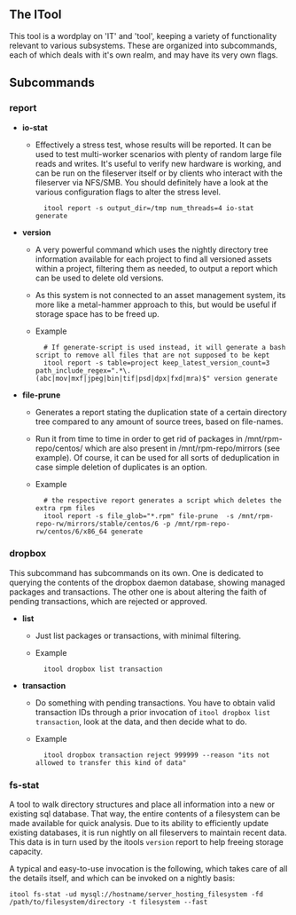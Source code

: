 ## The ITool

This tool is a wordplay on 'IT' and 'tool', keeping a variety of functionality relevant to various subsystems. These are organized into subcommands, each of which deals with it's own realm, and may have its very own flags.

## Subcommands

### report

* **io-stat**

    + Effectively a stress test, whose results will be reported. It can be used to test multi-worker scenarios with plenty of random large file reads and writes. It's useful to verify new hardware is working, and can be run on the fileserver itself or by clients who interact with the fileserver via NFS/SMB. You should definitely have a look at the various configuration flags to alter the stress level.

            itool report -s output_dir=/tmp num_threads=4 io-stat generate

* **version**

    + A very powerful command which uses the nightly directory tree information available for each project to find all versioned assets within a project, filtering them as needed, to output a report which can be used to delete old versions.
    + As this system is not connected to an asset management system, its more like a metal-hammer approach to this, but would be useful if storage space has to be freed up.
    + Example

            # If generate-script is used instead, it will generate a bash script to remove all files that are not supposed to be kept
            itool report -s table=project keep_latest_version_count=3 path_include_regex=".*\.(abc|mov|mxf|jpeg|bin|tif|psd|dpx|fxd|mra)$" version generate

* **file-prune**

    + Generates a report stating the duplication state of a certain directory tree compared to any amount of source trees, based on file-names.
    + Run it from time to time in order to get rid of packages in /mnt/rpm-repo/centos/ which are also present in /mnt/rpm-repo/mirrors (see example). Of course, it can be used for all sorts of deduplication in case simple deletion of duplicates is an option.
    + Example

            # the respective report generates a script which deletes the extra rpm files
            itool report -s file_glob="*.rpm" file-prune  -s /mnt/rpm-repo-rw/mirrors/stable/centos/6 -p /mnt/rpm-repo-rw/centos/6/x86_64 generate

### dropbox

This subcommand has subcommands on its own. One is dedicated to querying the contents of the dropbox daemon database, showing managed packages and transactions. The other one is about altering the faith of pending transactions, which are rejected or approved.

* **list**

    + Just list packages or transactions, with minimal filtering.
    + Example
        
            itool dropbox list transaction

* **transaction**

    + Do something with pending transactions. You have to obtain valid transaction IDs through a prior invocation of ``itool dropbox list transaction``, look at the data, and then decide what to do.
    + Example
    
            itool dropbox transaction reject 999999 --reason "its not allowed to transfer this kind of data"


### fs-stat

A tool to walk directory structures and place all information into a new or existing sql database. That way, the entire contents of a filesystem can be made available for quick analysis. Due to its ability to efficiently update existing databases, it is run nightly on all fileservers to maintain recent data. This data is in turn used by the itools ``version`` report to help freeing storage capacity.

A typical and easy-to-use invocation is the following, which takes care of all the details itself, and which can be invoked on a nightly basis:

    itool fs-stat -ud mysql://hostname/server_hosting_filesystem -fd /path/to/filesystem/directory -t filesystem --fast
